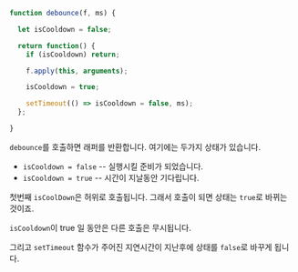 ```js demo
function debounce(f, ms) {

  let isCooldown = false;

  return function() {
    if (isCooldown) return;

    f.apply(this, arguments);

    isCooldown = true;

    setTimeout(() => isCooldown = false, ms);
  };

}
```

`debounce`를 호출하면 래퍼를 반환합니다. 여기에는 두가지 상태가 있습니다.

- `isCooldown = false` -- 실행시킬 준비가 되었습니다.
- `isCooldown = true` -- 시간이 지날동안 기다립니다.

첫번째 `isCoolDown`은 허위로 호출됩니다. 그래서 호출이 되면 상태는 `true`로 바뀌는 것이죠.

`isCooldown`이 true 일 동안은 다른 호출은 무시됩니다.

그리고 `setTimeout` 함수가 주어진 지연시간이 지난후에 상태를 `false`로 바꾸게 됩니다.